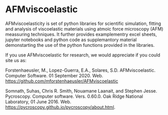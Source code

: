 # AFMviscoelastic
AFMviscoelasticity is set of python libraries for scientific simulation, fitting and analysis of viscoelastic materials using atmoic force microscopy (AFM) meassuring techniques. It further provides examplementry excel sheets, jupyter notebooks and python code as supplemantory material demonstarting the use of the python functions provided in the libraries.  

If you use AFMviscoelastic for research, we would appreciate if you could site us as:

Forstenhaeusler, M., Lopez-Guerra, E.A., Solares, S.D. AFMviscoelastic. Computer Software. 01 September 2020. Web. <https://github.com/mforstenhaeusler/AFMviscoelastic>

Somnath, Suhas, Chris R. Smith, Nouamane Laanait, and Stephen Jesse. Pycroscopy. Computer software. Vers. 0.60.0. Oak Ridge National Laboratory, 01 June 2016. Web. <https://pycroscopy.github.io/pycroscopy/about.html>.
